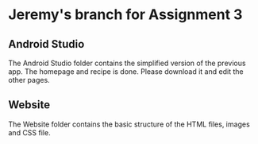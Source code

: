 # Jeremy's branch for Assignment 3
## Android Studio
The Android Studio folder contains the simplified version of the previous app. The homepage and recipe is done. Please download it and edit the other pages.
## Website
The Website folder contains the basic structure of the HTML files, images and CSS file.
